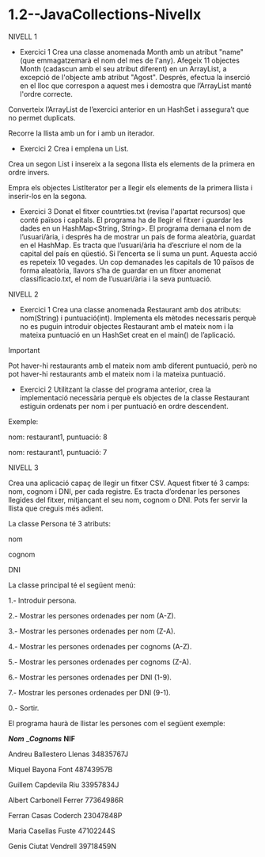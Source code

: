 # 1.2--JavaCollections-Nivellx

NIVELL 1

- Exercici 1
Crea una classe anomenada Month amb un atribut "name" (que emmagatzemarà el nom del mes de l'any). Afegeix 11 objectes Month (cadascun amb el seu atribut diferent) en un ArrayList, a excepció de l'objecte amb atribut "Agost". Després, efectua la inserció en el lloc que correspon a aquest mes i demostra que l’ArrayList manté l'ordre correcte.

Converteix l’ArrayList de l’exercici anterior en un HashSet i assegura’t que no permet duplicats.

Recorre la llista amb un for i amb un iterador.

- Exercici 2
Crea i emplena un List<Integer>. 

Crea un segon List<Integer> i insereix a la segona llista els elements de la primera en ordre invers. 

Empra els objectes ListIterator per a llegir els elements de la primera llista i inserir-los en la segona.

- Exercici 3
Donat el fitxer countrties.txt (revisa l'apartat recursos) que conté països i capitals. El programa ha de llegir el fitxer i guardar les dades en un HashMap<String, String>. El programa demana el nom de l’usuari/ària, i després ha de mostrar un país de forma aleatòria, guardat en el HashMap. Es tracta que l’usuari/ària ha d’escriure el nom de la capital del país en qüestió. Si l’encerta se li suma un punt. Aquesta acció es repeteix 10 vegades. Un cop demanades les capitals de 10 països de forma aleatòria, llavors s’ha de guardar en un fitxer anomenat classificacio.txt, el nom de l’usuari/ària i la seva puntuació.

NIVELL 2
- Exercici 1
Crea una classe anomenada Restaurant amb dos atributs: nom(String) i puntuació(int). Implementa els mètodes necessaris perquè no es puguin introduir objectes Restaurant amb el mateix nom i la mateixa puntuació en un HashSet creat en el main() de l’aplicació.

 Important

Pot haver-hi restaurants amb el mateix nom amb diferent puntuació, però no pot haver-hi restaurants amb el mateix nom i la mateixa puntuació.

- Exercici 2
Utilitzant la classe del programa anterior, crea la implementació necessària perquè els objectes de la classe Restaurant estiguin ordenats per nom i per puntuació en ordre descendent. 

Exemple: 

nom: restaurant1, puntuació: 8

nom: restaurant1, puntuació: 7

NIVELL 3

Crea una aplicació capaç de llegir un fitxer CSV. Aquest fitxer té 3 camps: nom, cognom i DNI, per cada registre. Es tracta d’ordenar les persones llegides del fitxer, mitjançant el seu nom, cognom o DNI. Pots fer servir la llista que creguis més adient.

La classe Persona té 3 atributs: 

nom

cognom

DNI



La classe principal té el següent menú:

1.- Introduir persona.

2.- Mostrar les persones ordenades per nom (A-Z).

3.- Mostrar les persones ordenades per nom (Z-A).

4.- Mostrar les persones ordenades per cognoms (A-Z).

5.- Mostrar les persones ordenades per cognoms (Z-A).

6.- Mostrar les persones ordenades per DNI (1-9).

7.- Mostrar les persones ordenades per DNI (9-1).

0.- Sortir.



El programa haurà de llistar les persones com el següent exemple:

___Nom___ ____Cognoms___ __NIF__ 

Andreu          Ballestero Llenas  34835767J 

Miquel          Bayona Font           48743957B 

Guillem         Capdevila Riu        33957834J 

Albert          Carbonell Ferrer      77364986R

Ferran          Casas Coderch        23047848P

Maria           Casellas Fuste          47102244S

Genis           Ciutat Vendrell         39718459N

